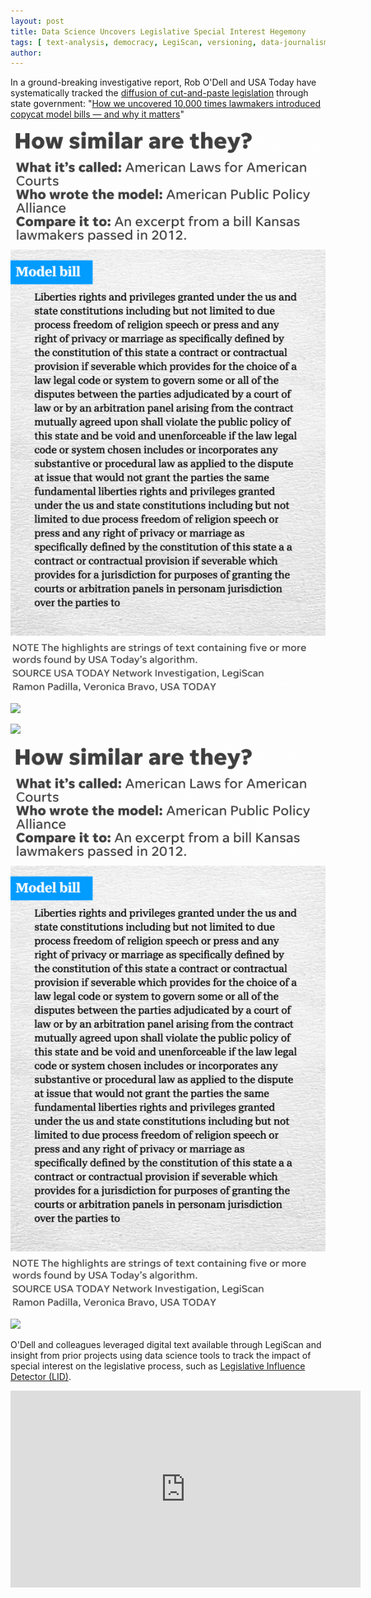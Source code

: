 ```yaml
---
layout: post
title: Data Science Uncovers Legislative Special Interest Hegemony
tags: [ text-analysis, democracy, LegiScan, versioning, data-journalism ]
author:
---
```



In a ground-breaking investigative report, Rob O'Dell and USA Today have systematically tracked the [diffusion of cut-and-paste legislation](https://www.azcentral.com/pages/interactives/asbestos-sharia-law-model-bills-lobbyists-special-interests-influence-state-laws/) through state government: "[How we uncovered 10,000 times lawmakers introduced copycat model bills — and why it matters](https://www.usatoday.com/story/news/investigations/2019/04/03/how-laws-made-why-we-revealed-politicians-didnt-write-them/3162256002/)"


![](_posts/img/242-Sharia-Kansas.gif)

![](posts/img/242-Sharia-Kansas.gif)

![](../posts/img/242-Sharia-Kansas.gif)

![](../_posts/img/242-Sharia-Kansas.gif)

<img src="https://github.com/DS4PS/ds4ps.github.io/blob/master/_posts/img/242-Sharia-Kansas.gif">

O'Dell and colleagues leveraged digital text available through LegiScan and insight from prior projects using data science tools to track the impact of special interest on the legislative process, such as [Legislative Influence Detector (LID)](https://dssg.uchicago.edu/lid/).

<iframe width="560" height="315" src="https://www.youtube-nocookie.com/embed/UOS6Czh-y3A" frameborder="0" allow="accelerometer; autoplay; encrypted-media; gyroscope; picture-in-picture" allowfullscreen></iframe>

